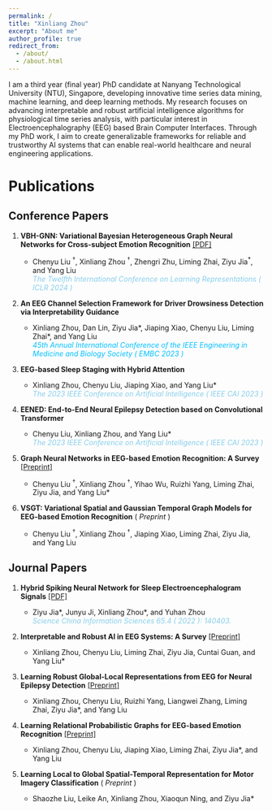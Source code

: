 ```yaml
---
permalink: /
title: "Xinliang Zhou"
excerpt: "About me"
author_profile: true
redirect_from: 
  - /about/
  - /about.html
---
```


I am a third year (final year) PhD candidate at Nanyang Technological University (NTU), Singapore, developing innovative time series data mining, machine learning, and deep learning methods. My research focuses on advancing interpretable and robust artificial intelligence algorithms for physiological time series analysis, with particular interest in Electroencephalography (EEG) based Brain Computer Interfaces. Through my PhD work, I aim to create generalizable frameworks for reliable and trustworthy AI systems that can enable real-world healthcare and neural engineering applications.

Publications
======

Conference Papers
------
1. **VBH-GNN: Variational Bayesian Heterogeneous Graph Neural Networks for Cross-subject Emotion Recognition** [[PDF]](https://openreview.net/pdf?id=EArTDUmILF) 
   - Chenyu Liu <sup>†</sup>, Xinliang Zhou <sup>†</sup>, Zhengri Zhu, Liming Zhai, Ziyu Jia<sup>*</sup>, and Yang Liu<br>
  <span style="color:#87CEEB">*The Twelfth International Conference on Learning Representations ( ICLR 2024 )*</span> 
 

2. **An EEG Channel Selection Framework for Driver Drowsiness Detection via Interpretability Guidance**  
   - Xinliang Zhou, Dan Lin, Ziyu Jia*, Jiaping Xiao, Chenyu Liu, Liming Zhai*, and Yang Liu  
   <span style="color:#00BFFF">  *45th Annual International Conference of the IEEE Engineering in Medicine and Biology Society ( EMBC 2023 )*</span> 

3. **EEG-based Sleep Staging with Hybrid Attention**  
   - Xinliang Zhou, Chenyu Liu, Jiaping Xiao, and Yang Liu*  
   <span style="color:#87CEEB">  *The 2023 IEEE Conference on Artificial Intelligence ( IEEE CAI 2023 )*</span> 

4. **EENED: End-to-End Neural Epilepsy Detection based on Convolutional Transformer**  
   - Chenyu Liu, Xinliang Zhou, and Yang Liu*  
   <span style="color:#87CEEB">   *The 2023 IEEE Conference on Artificial Intelligence ( IEEE CAI 2023 )*</span>

5. **Graph Neural Networks in EEG-based Emotion Recognition: A Survey**  [[Preprint]](https://arxiv.org/pdf/2402.01138.pdf) 
    - Chenyu Liu <sup>†</sup>, Xinliang Zhou <sup>†</sup>, Yihao Wu, Ruizhi Yang, Liming Zhai, Ziyu Jia, and Yang Liu* 
    <!-- *Under Review and Submitted to the 33rd International Joint Conference on Artificial Intelligence ( IJCAI 2024 )* -->

6. **VSGT: Variational Spatial and Gaussian Temporal Graph Models for EEG-based Emotion Recognition**     ( *Preprint* )
    - Chenyu Liu <sup>†</sup>, Xinliang Zhou <sup>†</sup>, Jiaping Xiao, Liming Zhai, Ziyu Jia, and Yang Liu  
    <!-- *Under Review and Submitted to a Top Tier Double Blind Conference* -->


Journal Papers
------
1. **Hybrid Spiking Neural Network for Sleep Electroencephalogram Signals**  [[PDF]](https://link.springer.com/article/10.1007/s11432-021-3380-1)
   - Ziyu Jia*, Junyu Ji, Xinliang Zhou*, and Yuhan Zhou  
  <span style="color:#87CEEB">    *Science China Information Sciences 65.4 ( 2022 ): 140403.*</span>

2. **Interpretable and Robust AI in EEG Systems: A Survey**  [[Preprint]](https://arxiv.org/pdf/2304.10755.pdf)
   - Xinliang Zhou, Chenyu Liu, Liming Zhai, Ziyu Jia, Cuntai Guan, and Yang Liu* 
   <!-- *Under Review and Submitted to IEEE Transactions on Neural Networks and Learning Systems (IEEE TNNLS)* -->


3. **Learning Robust Global-Local Representations from EEG for Neural Epilepsy Detection**  [[Preprint]](https://www.researchgate.net/publication/379323759_Learning_Robust_Global-Local_Representation_from_EEG_for_Neural_Epilepsy_Detection)
   - Xinliang Zhou, Chenyu Liu, Ruizhi Yang, Liangwei Zhang, Liming Zhai, Ziyu Jia*, and Yang Liu  
   <!-- *Under Review and Submitted to IEEE Transactions on Neural Artificial Intelligence (IEEE TAI)* -->

4. **Learning Relational Probabilistic Graphs for EEG-based Emotion Recognition**  [[Preprint]](https://www.researchgate.net/publication/379325479_Learning_Relational_Probabilistic_Graphs_for_EEG-based_Emotion_Recognition)
   - Xinliang Zhou, Chenyu Liu, Jiaping Xiao, Liming Zhai, Ziyu Jia*, and Yang Liu  
   <!-- *Under Review and Submitted to IEEE Transactions on Affective Computing (IEEE TAFFC)* -->

5. **Learning Local to Global Spatial-Temporal Representation for Motor Imagery Classification** ( *Preprint* ) 
   - Shaozhe Liu, Leike An, Xinliang Zhou, Xiaoqun Ning, and Ziyu Jia*  
   <!-- *Under Review and Submitted to IEEE Transactions on Neural Cybernetics (IEEE TCYB)* -->


